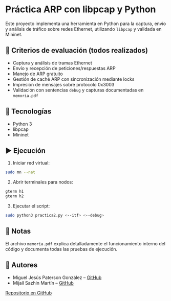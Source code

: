 # Práctica ARP con libpcap y Python

Este proyecto implementa una herramienta en Python para la captura, envío y análisis de tráfico sobre redes Ethernet, utilizando `libpcap` y validada en Mininet.

## 🧪 Criterios de evaluación (todos realizados)
- Captura y análisis de tramas Ethernet
- Envío y recepción de peticiones/respuestas ARP
- Manejo de ARP gratuito
- Gestión de caché ARP con sincronización mediante locks
- Impresión de mensajes sobre protocolo 0x3003
- Validación con sentencias `debug` y capturas documentadas en `memoria.pdf`

## 🔧 Tecnologías
- Python 3
- libpcap
- Mininet

## ▶️ Ejecución
1. Iniciar red virtual:
```bash
sudo mn --nat
```
2. Abrir terminales para nodos:
```bash
gterm h1
gterm h2
```
3. Ejecutar el script:
```bash
sudo python3 practica2.py <--itf> <--debug>
```

## 📌 Notas
El archivo `memoria.pdf` explica detalladamente el funcionamiento interno del código y documenta todas las pruebas de ejecución.

## 👥 Autores
- Miguel Jesús Paterson González – [GitHub](https://github.com/paterson3c)
- Mijaíl Sazhin Martín – [GitHub](https://github.com/MijailSM)

[Repositorio en GitHub](https://github.com/paterson3c/practica_libpcap)
